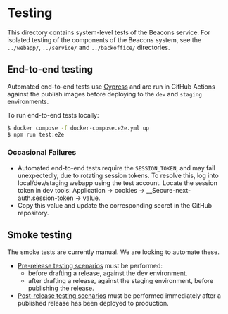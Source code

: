 # Testing

This directory contains system-level tests of the Beacons service. For isolated testing of the components of
the Beacons system, see the `../webapp/`, `../service/` and `../backoffice/` directories.

## End-to-end testing

Automated end-to-end tests use [Cypress](https://www.cypress.io/) and are run in GitHub Actions against the publish images before deploying to the `dev` and `staging` environments.

To run end-to-end tests locally:

```sh
$ docker compose -f docker-compose.e2e.yml up
$ npm run test:e2e
```

### Occasional Failures

- Automated end-to-end tests require the `SESSION_TOKEN`, and may fail unexpectedly, due to rotating session tokens. To resolve this, log into local/dev/staging webapp using the test account. Locate the session token in dev tools: Application -> cookies -> \_\_Secure-next-auth.session-token -> value.
- Copy this value and update the corresponding secret in the GitHub repository.

## Smoke testing

The smoke tests are currently manual. We are looking to automate these.

- [Pre-release testing scenarios](pre-release-testing-scenarios.md) must be performed:
  - before drafting a release, against the dev environment.
  - after drafting a release, against the staging environment, before publishing the release.
- [Post-release testing scenarios](post-release-testing-scenarios.md) must be performed immediately after a published release has been deployed to production.
